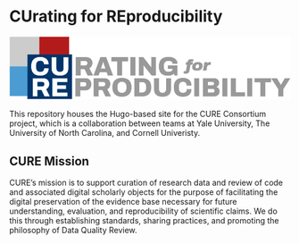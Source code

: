 # CUrating for REproducibility

![CUrating for Reproducibility Logo](static/logo.png)

This repository houses the Hugo-based site for the CURE Consortium project, which is a collaboration between teams at Yale University, The University of North Carolina, and Cornell Univeristy. 

## CURE Mission

CURE’s mission is to support curation of research data and review of code and associated digital scholarly objects for the purpose of facilitating the digital preservation of the evidence base necessary for future understanding, evaluation, and reproducibility of scientific claims. We do this through establishing standards, sharing practices, and promoting the philosophy of Data Quality Review.
